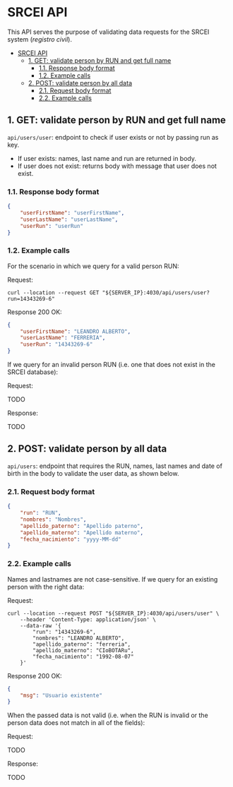 # SRCEI API

This API serves the purpose of validating data requests for the SRCEI system (*registro civil*).

- [SRCEI API](#srcei-api)
  - [1. GET: validate person by RUN and get full name](#1-get-validate-person-by-run-and-get-full-name)
    - [1.1. Response body format](#11-response-body-format)
    - [1.2. Example calls](#12-example-calls)
  - [2. POST: validate person by all data](#2-post-validate-person-by-all-data)
    - [2.1. Request body format](#21-request-body-format)
    - [2.2. Example calls](#22-example-calls)

## 1. GET: validate person by RUN and get full name

`api/users/user`: endpoint to check if user exists or not by passing run as key.

- If user exists: names, last name and run are returned in body.
- If user does not exist: returns body with message that user does not exist.

### 1.1. Response body format

```json
{
    "userFirstName": "userFirstName",
    "userLastName": "userLastName",
    "userRun": "userRun"
}
```

### 1.2. Example calls

For the scenario in which we query for a valid person RUN:

Request:

```shell
curl --location --request GET "${SERVER_IP}:4030/api/users/user?run=14343269-6"
```

Response 200 OK:

```json
{
    "userFirstName": "LEANDRO ALBERTO",
    "userLastName": "FERRERIA",
    "userRun": "14343269-6"
}
```

If we query for an invalid person RUN (i.e. one that does not exist in the SRCEI database):

Request:

TODO <!-- TODO -->

Response: <!-- TODO: expected response code -->

TODO <!-- TODO -->

## 2. POST: validate person by all data

`api/users`: endpoint that requires the RUN, names, last names and date of birth in the body to validate the user data, as shown below.

### 2.1. Request body format

```json
{
    "run": "RUN",
    "nombres": "Nombres",
    "apellido_paterno": "Apellido paterno",
    "apellido_materno": "Apellido materno",
    "fecha_nacimiento": "yyyy-MM-dd"
}
```

### 2.2. Example calls

Names and lastnames are not case-sensitive. If we query for an existing person with the right data:

Request:

```shell
curl --location --request POST "${SERVER_IP}:4030/api/users/user" \
    --header 'Content-Type: application/json' \
    --data-raw '{
        "run": "14343269-6",
        "nombres": "LEANDRO ALBERTO",
        "apellido_paterno": "ferreria",
        "apellido_materno": "CIoBOTARu",
        "fecha_nacimiento": "1992-08-07"
    }'
```

Response 200 OK:

```json
{
    "msg": "Usuario existente"
}
```

When the passed data is not valid (i.e. when the RUN is invalid or the person data does not match in all of the fields):

Request:

TODO <!-- TODO -->

Response: <!-- TODO: expected response code -->

TODO <!-- TODO -->
